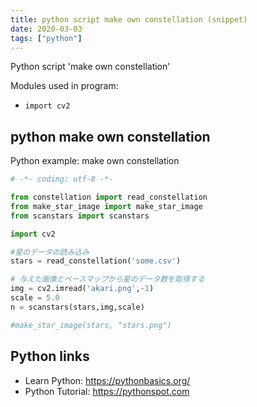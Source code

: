 ```yaml
---
title: python script make own constellation (snippet)
date: 2020-03-03
tags: ["python"]
---
```

Python script 'make own constellation'


Modules used in program: 
* `import cv2`

## python make own constellation

Python example: make own constellation

```python
# -*- coding: utf-8 -*-

from constellation import read_constellation
from make_star_image import make_star_image
from scanstars import scanstars

import cv2

#星のデータの読み込み
stars = read_constellation('some.csv')

# 与えた画像とベースマップから星のデータ数を取得する
img = cv2.imread('akari.png',-1)
scale = 5.0
n = scanstars(stars,img,scale)

#make_star_image(stars, "stars.png")


```

## Python links

- Learn Python: https://pythonbasics.org/
- Python Tutorial: https://pythonspot.com
